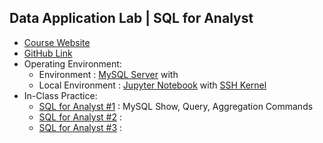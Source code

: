 ## Data Application Lab | SQL for Analyst

* <a href="https://www.dataapplab.com/datascience/" target="_blank">Course Website</a>
* <a href="https://github.com/smartzdp/Data-Application-Lab/tree/master/Data%20Scientist%20Bootcamp/MySQL%20for%20Analyst" target="_blank">GitHub Link</a>
* Operating Environment:
  * Environment : <a href="https://www.mysql.com/" target="_blank">MySQL Server</a> with 
  * Local Environment : <a href="https://jupyter.org/" target="_blank">Jupyter Notebook</a> with <a href="https://github.com/NII-cloud-operation/sshkernel" target="_blank">SSH Kernel</a>
* In-Class Practice:
  * <a href="https://smartzdp.github.io/dataapplab/mysql/SQL-for-Analyst-1.html" target="_blank">SQL for Analyst #1</a> : MySQL Show, Query, Aggregation Commands
  * <a href="https://smartzdp.github.io/dataapplab/mysql/SQL-for-Analyst-2.html" target="_blank">SQL for Analyst #2</a> : 
  * <a href="https://smartzdp.github.io/dataapplab/mysql/SQL-for-Analyst-3.html" target="_blank">SQL for Analyst #3</a> : 
